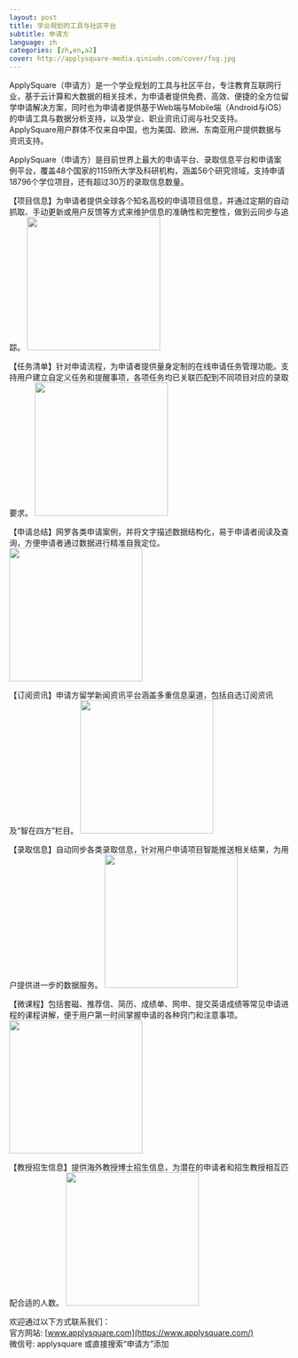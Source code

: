 ```yaml
---
layout: post
title: 学业规划的工具与社区平台
subtitle: 申请方
language: zh
categories: [zh,en,a2]
cover: http://applysquare-media.qiniudn.com/cover/fog.jpg
---
```


ApplySquare（申请方）是一个学业规划的工具与社区平台，专注教育互联网行业，基于云计算和大数据的相关技术，为申请者提供免费、高效、便捷的全方位留学申请解决方案，同时也为申请者提供基于Web端与Mobile端（Android与iOS）的申请工具与数据分析支持，以及学业、职业资讯订阅与社交支持。ApplySquare用户群体不仅来自中国，也为美国、欧洲、东南亚用户提供数据与资讯支持。

ApplySquare（申请方）是目前世界上最大的申请平台、录取信息平台和申请案例平台，覆盖48个国家的1159所大学及科研机构，涵盖56个研究领域，支持申请18796个学位项目，还有超过30万的录取信息数量。

【项目信息】为申请者提供全球各个知名高校的申请项目信息，并通过定期的自动抓取、手动更新或用户反馈等方式来维护信息的准确性和完整性，做到云同步与追踪。
<img src="http://applysquare-media.qiniudn.com/2014/11/tool/program.jpg" width="240px" height="auto" />

【任务清单】针对申请流程，为申请者提供量身定制的在线申请任务管理功能。支持用户建立自定义任务和提醒事项，各项任务均已关联匹配到不同项目对应的录取要求。
<img src="http://applysquare-media.qiniudn.com/2014/11/tool/checklist.jpg" width="240px" height="auto" />

【申请总结】网罗各类申请案例，并将文字描述数据结构化，易于申请者阅读及查询，方便申请者通过数据进行精准自我定位。
<img src="http://applysquare-media.qiniudn.com/2014/11/tool/case.jpg" width="240px" height="auto" />

【订阅资讯】申请方留学新闻资讯平台涵盖多重信息渠道，包括自选订阅资讯及“智在四方”栏目。
<img src="http://applysquare-media.qiniudn.com/2014/11/tool/news.jpg" width="240px" height="auto" />

【录取信息】自动同步各类录取信息，针对用户申请项目智能推送相关结果，为用户提供进一步的数据服务。
<img src="http://applysquare-media.qiniudn.com/2014/11/tool/offer.jpg" width="240px" height="auto" />

【微课程】包括套磁、推荐信、简历、成绩单、网申、提交英语成绩等常见申请进程的课程讲解，便于用户第一时间掌握申请的各种窍门和注意事项。
<img src="http://applysquare-media.qiniudn.com/2014/11/tool/tutorial.jpg" width="240px" height="auto" />

【教授招生信息】提供海外教授博士招生信息，为潜在的申请者和招生教授相互匹配合适的人数。
<img src="http://applysquare-media.qiniudn.com/2014/11/tool/professor.png" width="240px" height="auto" />

欢迎通过以下方式联系我们：<br />
官方网站: [www.applysquare.com](https://www.applysquare.com/)<br />
微信号: applysquare 或直接搜索“申请方”添加
